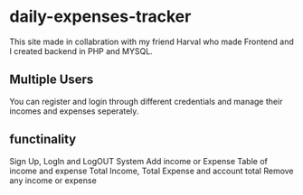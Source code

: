 # daily-expenses-tracker

This site made in collabration with my friend Harval who made Frontend and I created backend in PHP and MYSQL.

## Multiple Users
You can register and login through different credentials and manage their incomes and expenses seperately.

## functinality
Sign Up, LogIn and LogOUT System
Add income or Expense
Table of income and expense
Total Income, Total Expense and account total
Remove any income or expense
